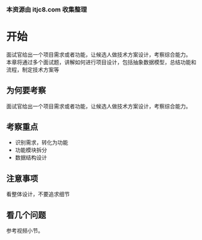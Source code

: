 ### 本资源由 itjc8.com 收集整理
# 开始

面试官给出一个项目需求或者功能，让候选人做技术方案设计，考察综合能力。
本章将通过多个面试题，讲解如何进行项目设计，包括抽象数据模型，总结功能和流程，制定技术方案等

## 为何要考察

面试官给出一个项目需求或者功能，让候选人做技术方案设计，考察综合能力。

## 考察重点

- 识别需求，转化为功能
- 功能模块拆分
- 数据结构设计

## 注意事项

看整体设计，不要追求细节

## 看几个问题

参考视频小节。
